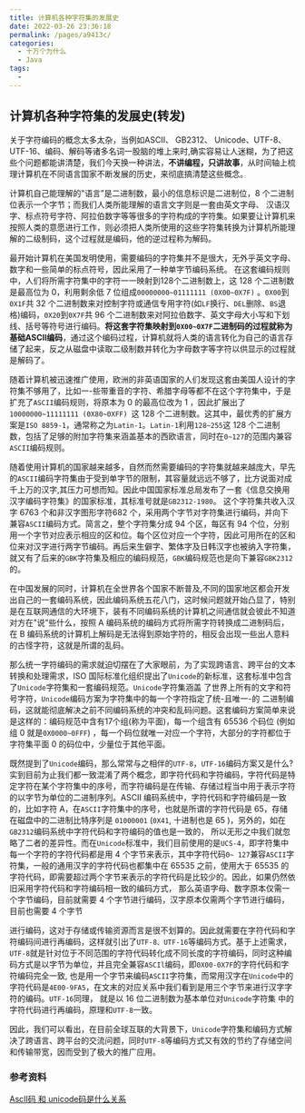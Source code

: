 ```yaml
---
title: 计算机各种字符集的发展史
date: 2022-03-26 23:36:18
permalink: /pages/a9413c/
categories:
  - 十万个为什么
  - Java
tags:
  - 
---
```


## 计算机各种字符集的发展史(转发)

关于字符编码的概念太多太杂，当例如ASCII、 GB2312、 Unicode、UTF-8、 UTF-16、编码、解码等诸多名词一股脑的堆上来时,确实容易让人迷糊，为了把这些个问题都能讲清楚，我们今天换一种讲法，**不讲编程，只讲故事**，从时间轴上梳理计算机在不同语言国家不断发展的历史，来彻底搞清楚这些概念。

计算机自己能理解的"语言”是二进制数，最小的信息标识是二进制位，8 个二进制位表示一个字节；而我们人类所能理解的语言文字则是一套由英文字母、 汉语汉字、标点符号字符、阿拉伯数字等等很多的字符构成的字符集。如果要让计算机来按照人类的意愿进行工作，则必须把人类所使用的这些字符集转换为计算机所能理解的二级制码，这个过程就是编码，他的逆过程称为解码。

最开始计算机在美国发明使用，需要编码的字符集并不是很大，无外乎英文字母、数字和一些简单的标点符号，因此采用了一种单字节编码系统。 在这套编码规则中，人们将所需字符集中的字符一一映射到128个二进制数上，这 128 个二进制数是最高位为 0，利用剩余低 7 位组成`00000000~01111111 (0X00~0X7F)` 。`0X00`到`0X1F`共 32 个二进制数来对控制字符或通信专用字符(如`LF`换行、`DEL`删除、`BS`退格)编码，`0X20`到`0X7F`共 96 个二进制数来对阿拉伯数字、英文字母大小写和下划线、括号等符号进行编码。**将这套字符集映射到`0X00~0X7F`二进制码的过程就称为基础ASCII编码**，通过这个编码过程，计算机就将人类的语言转化为自己的语言存储了起来，反之从磁盘中读取二级制数并转化为字母数字等字符以供显示的过程就是解码了。

随着计算机被迅速推广使用，欧洲的非英语国家的人们发现这套由美国人设计的字符集不够用了，比如一-些带重音的字符、希腊字母等都不在这个字符集中，于是扩充了`ASCII`编码规则，将原本为 0 的最高位改为 1 ，因此扩展出了`10000000~11111111 (0X80~0XFF) `这 128 个二进制数。这其中，最优秀的扩展方案是`ISO 8859-1`，通常称之为`Latin-1`。`Latin-1`利用`128~255`这 128 个二进制数，包括了足够的附加字符集来涵盖基本的西欧语言，同时在`0~127`的范围内兼容`ASCII`编码规则。

随着使用计算机的国家越来越多，自然而然需要编码的字符集就越来越庞大，早先的`ASCII`编码字符集由于受到单字节的限制，其容量就远远不够了，比方说面对成千上万的汉字,其压力可想而知。因此中国国家标准总局发布了一套《信息交换用汉字编码字符集》的国家标准，其标准号就是`GB2312-1980`。 这个字符集共收入汉字 6763 个和非汉字图形字符682 个，采用两个字节对字符集进行编码，并向下兼容`ASCII`编码方式。简言之，整个字符集分成 94 个区，每区有 94 个位，分别用一个字节对应表示相应的区和位。每个区位对应一个字符，因此可用所在的区和位来对汉字进行两字节编码。再后来生僻字、繁体字及日韩汉字也被纳入字符集，就又有了后来的`GBK`字符集及相应的编码规范，`GBK`编码规范也是向下兼容`GBK2312`的。

在中国发展的同时，计算机在全世界各个国家不断普及,不同的国家地区都会开发出自己的一套编码系统，因此编码系统五花八门，这时候问题就开始凸显了，特别是在互联网通信的大环境下，装有不同编码系统的计算机之间通信就会彼此不知道对方在"说”些什么，按照 A 编码系统的编码方式将所需字符转换成二进制码后，在 B 编码系统的计算机上解码是无法得到原始字符的，相反会出现一些出人意料的古怪字符，这就是所谓的乱码。

那么统一字符编码的需求就迫切摆在了大家眼前，为了实现跨语言、跨平台的文本转换和处理需求，ISO 国际标准化组织提出了`Unicode`的新标准，这套标准中包含了`Unicode`字符集和一套编码规范。`Unicode`字符集涵盖 了世界上所有的文字和符号字符，`Unicode`编码方案为字符集中的每一个字符指定了统-且唯一-的 二进制编码，这就能彻底解决之前不同编码系统的冲突和乱码问题。这套编码方案简单来说是这样的：编码规范中含有17个组(称为平面)，每一个组含有 65536 个码位 (例如组 0 就是`0X0000~0FFF`) ，每一个码位就唯一对应一个字符，大部分的字符都位于字符集平面 0 的码位中，少量位于其他平面。

既然提到了`Unicode`编码，那么常常与之相伴的`UTF-8`，`UTF-16`编码方案又是什么?实到目前为止我们都一致混淆了两个概念，即字符代码和字符编码，字符代码是特定字符在某个字符集中的序号，而字符编码是在传输、存储过程当中用于表示字符的以字节为单位的二进制序列。ASCII 编码系统中，字符代码和字符编码是一致的，比如字符 A，在`ASCII`字符集中的序号，也就是所谓的字符代码是 65，存储在磁盘中的二进制比特序列是 `01000001` (`0X41`, 十进制也是 65 )，另外的，如在`GB2312`编码系统中字符代码和字符编码的值也是一致的， 所以无形之中我们就忽略了二者的差异性。而在`Unicode`标准中，我们目前使用的是`UCS-4`，即字符集中每一个字符的字符代码都是用 4 个字节来表示，其中字符代码`0~ 127`兼容`ASCII`字符集，一般的通用汉字的字符代码也都集中在 65535 之前，使用大于 65535 的字符代码，即需要超过两个字节来表示的字符代码是比较少的。因此，如果仍然依旧采用字符代码和字符编码相一致的编码方式， 那么英语字母、数字原本仅需一个字节编码，目前就需要 4 个字节进行编码，汉字原本仅需两个字节进行编码，目前也需要 4 个字节

进行编码，这对于存储或传输资源而言是很不划算的。因此就需要在字符代码和字符编码间进行再编码，这样就引出了`UTF-8、UTF-16`等编码方式。基于上述需求，`UTF-8`就是针对位于不同范围的字符代码转化成不同长度的字符编码，同时这种编码方式是以字节为单位，并且完全兼容`ASCIl`编码，即`0X00-0X7F`的字符代码和字符编码完全一致, 也是用一个字节来编码`ASCII`字符集，而常用汉字在`Unicode`中的字符代码是`4E00-9FA5`，在文末的对应关系中我们看到是用三个字节来进行汉字字符的编码。`UTF-16`同理， 就是以 16 位二进制数为基本单位对`Unicode`字符集 中的字符代码进行再编码，原理和`UTF-8`一致。

因此，我们可以看出，在目前全球互联的大背景下，`Unicode`字符集和编码方式解决了跨语言、跨平台的交流问题，同时`UTF-8`等编码方式又有效的节约了存储空间和传输带宽，因而受到了极大的推广应用。

### 参考资料

[AscII码 和 unicode码是什么关系](https://www.zhihu.com/question/57461614)

